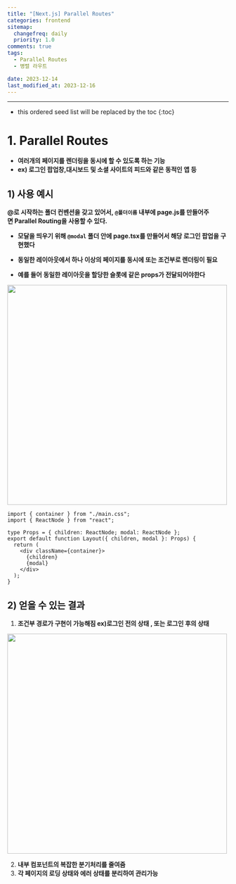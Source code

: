 ```yaml
---
title: "[Next.js] Parallel Routes"
categories: frontend
sitemap:
  changefreq: daily
  priority: 1.0
comments: true
tags:
  - Parallel Routes
  - 병렬 라우트

date: 2023-12-14
last_modified_at: 2023-12-16
---
```


---

<!-- prettier-ignore -->
* this ordered seed list will be replaced by the toc 
{:toc}

# 1. **Parallel Routes**

- **여러개의 페이지를 렌더링을 동시에 할 수 있도록 하는 기능**
- **ex) 로그인 팝업창,대시보드 및 소셜 사이트의 피드와 같은 동적인 앱 등**

## 1) 사용 예시

**@로 시작하는 폴더 컨벤션을 갖고 있어서, `@폴더이름` 내부에 page.js를 만들어주면 Parallel Routing을 사용할 수 있다.**

- **모달을 띄우기 위해 `@modal` 폴더 안에 page.tsx를 만들어서 해당 로그인 팝업을 구현했다**
- **동일한 레이아웃에서 하나 이상의 페이지를 동시에 또는 조건부로 렌더링이 필요**

- **예를 들어 동일한 레이아웃을 할당한 슬롯에 같은 props가 전달되어야한다**

<img width="500" src=" https://nextjs.org/_next/image?url=%2Fdocs%2Fdark%2Fparallel-routes-file-system.png&w=3840&q=75&dpl=dpl_9VWEnshqwJ4TWYcNesdqAEpT4iWx"/>

```tsx
import { container } from "./main.css";
import { ReactNode } from "react";

type Props = { children: ReactNode; modal: ReactNode };
export default function Layout({ children, modal }: Props) {
  return (
    <div className={container}>
      {children}
      {modal}
    </div>
  );
}
```

## 2) 얻을 수 있는 결과

1. **조건부 경로가 구현이 가능해짐 ex)로그인 전의 상태 , 또는 로그인 후의 상태**

<img width="500" src=" https://nextjs.org/_next/image?url=%2Fdocs%2Fdark%2Fconditional-routes-ui.png&w=3840&q=75&dpl=dpl_9VWEnshqwJ4TWYcNesdqAEpT4iWx"/>

2. **내부 컴포넌트의 복잡한 분기처리를 줄여줌**
3. **각 페이지의 로딩 상태와 에러 상태를 분리하여 관리가능**
